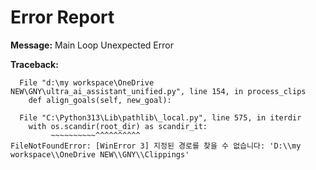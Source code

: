 # Error Report

**Message:**
Main Loop Unexpected Error

**Traceback:**
``````Traceback (most recent call last):
  File "d:\my workspace\OneDrive NEW\GNY\ultra_ai_assistant_unified.py", line 154, in process_clips
    def align_goals(self, new_goal):
    
  File "C:\Python313\Lib\pathlib\_local.py", line 575, in iterdir
    with os.scandir(root_dir) as scandir_it:
         ~~~~~~~~~~^^^^^^^^^^
FileNotFoundError: [WinError 3] 지정된 경로를 찾을 수 없습니다: 'D:\\my workspace\\OneDrive NEW\\GNY\\Clippings'
``````